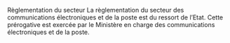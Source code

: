 Règlementation du secteur
La règlementation du secteur des communications électroniques et de la poste est du ressort de l’Etat. Cette prérogative est exercée par le Ministère en charge des communications électroniques et de la poste.